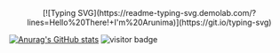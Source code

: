<div align="center">
[![Typing SVG](https://readme-typing-svg.demolab.com/?lines=Hello%20There!+I'm%20Arunima)](https://git.io/typing-svg)
</div>


[![Anurag's GitHub stats](https://github-readme-stats.vercel.app/api?username=arunimasingh06)](https://github.com/arunimasingh06/github-readme-stats)
![visitor badge](https://visitor-badge.laobi.icu/badge?page_id=jwenjian.visitor-badge&left_text=My%20Page%20Visitors)

